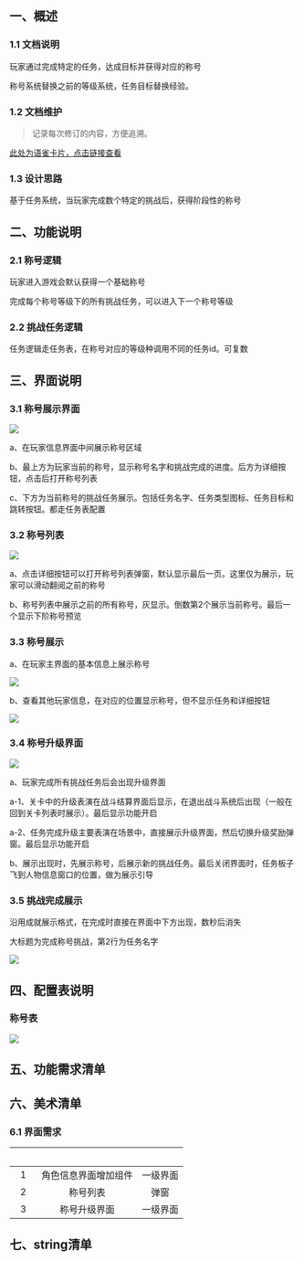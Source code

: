 

## 一、概述
### 1.1 文档说明
玩家通过完成特定的任务，达成目标并获得对应的称号

称号系统替换之前的等级系统，任务目标替换经验。



### 1.2 文档维护
> 记录每次修订的内容，方便追溯。
>

[此处为语雀卡片，点击链接查看](https://www.yuque.com/cod5mf/iwqppn/wis2ccxeqzanqmof#FReK8)

### 1.3 设计思路
基于任务系统，当玩家完成数个特定的挑战后，获得阶段性的称号





## 二、功能说明
### 2.1 称号逻辑
玩家进入游戏会默认获得一个基础称号

完成每个称号等级下的所有挑战任务，可以进入下一个称号等级





### 2.2 挑战任务逻辑
任务逻辑走任务表，在称号对应的等级种调用不同的任务id。可复数





## 三、界面说明
### 3.1 称号展示界面
![](https://cdn.nlark.com/yuque/0/2024/png/43733777/1728452397324-a6bd3148-bb63-4017-82dd-a56869399b77.png)

a、在玩家信息界面中间展示称号区域

b、最上方为玩家当前的称号，显示称号名字和挑战完成的进度。后方为详细按钮，点击后打开称号列表

c、下方为当前称号的挑战任务展示。包括任务名字、任务类型图标、任务目标和跳转按钮。都走任务表配置



### 3.2 称号列表
![](https://cdn.nlark.com/yuque/0/2024/png/43733777/1728455181776-ede15bf1-939f-4fbf-997b-ef88226644cc.png)

a、点击详细按钮可以打开称号列表弹窗，默认显示最后一页。这里仅为展示，玩家可以滑动翻阅之前的称号

b、称号列表中展示之前的所有称号，灰显示。倒数第2个展示当前称号。最后一个显示下阶称号预览



### 3.3 称号展示
a、在玩家主界面的基本信息上展示称号

![](https://cdn.nlark.com/yuque/0/2024/png/43733777/1728456427693-7257ed27-a5bb-412e-8f8d-a332914604a0.png)

b、查看其他玩家信息，在对应的位置显示称号，但不显示任务和详细按钮

![](https://cdn.nlark.com/yuque/0/2024/png/43733777/1728456478879-07e44241-3ec5-48e4-81a1-3ac5a5de5746.png)





### 3.4 称号升级界面
![](https://cdn.nlark.com/yuque/0/2024/png/43733777/1728456519587-23feba81-b9bb-4beb-ae3b-418e9bba3647.png)

a、玩家完成所有挑战任务后会出现升级界面

a-1、关卡中的升级表演在战斗结算界面后显示，在退出战斗系统后出现（一般在回到关卡列表时展示）。最后显示功能开启

a-2、任务完成升级主要表演在场景中，直接展示升级界面，然后切换升级奖励弹窗。最后显示功能开启

b、展示出现时，先展示称号，后展示新的挑战任务。最后关闭界面时，任务板子飞到人物信息窗口的位置，做为展示引导



### 3.5 挑战完成展示
沿用成就展示格式，在完成时直接在界面中下方出现，数秒后消失

大标题为完成称号挑战，第2行为任务名字

![](https://cdn.nlark.com/yuque/0/2024/png/43733777/1722848343889-b7b6bd6d-0ca5-4574-a125-a7f4aef7db9b.png)



## 四、配置表说明
### 称号表
![](https://cdn.nlark.com/yuque/0/2024/png/43733777/1728458248362-9e7ab31c-b906-46f0-b6ed-37872b6b3f3b.png)



## 五、功能需求清单




## 六、美术清单
### 6.1 界面需求
| **<font style="color:white;">编号</font>** | **<font style="color:white;">界面</font>** | **<font style="color:white;">性质</font>** |
| :---: | :---: | :---: |
| 1 | 角色信息界面增加组件 | 一级界面 |
| 2 | 称号列表 | 弹窗 |
| 3 | 称号升级界面 | 一级界面 |










## 七、string清单


